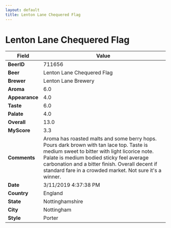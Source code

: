 ```yaml
---
layout: default
title: Lenton Lane Chequered Flag
---
```


# Lenton Lane Chequered Flag

| Field         | Value     |
|---------------|-----------|
| **BeerID** | 711656 |
| **Beer** | Lenton Lane Chequered Flag |
| **Brewer** | Lenton Lane Brewery |
| **Aroma** | 6.0 |
| **Appearance** | 4.0 |
| **Taste** | 6.0 |
| **Palate** | 4.0 |
| **Overall** | 13.0 |
| **MyScore** | 3.3 |
| **Comments** | Aroma has roasted malts and some berry hops. Pours dark brown with tan lace top. Taste is medium sweet to bitter with light licorice note. Palate is medium bodied sticky feel average carbonation and a bitter finish. Overall decent if standard fare in a crowded market. Not sure it's a winner.  |
| **Date** | 3/11/2019 4:37:38 PM |
| **Country** | England |
| **State** | Nottinghamshire |
| **City** | Nottingham |
| **Style** | Porter |
